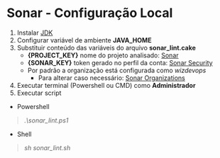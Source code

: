 # Sonar - Configuração Local

1. Instalar [JDK](https://www.oracle.com/java/technologies/javase-downloads.html)
2. Configurar variável de ambiente **JAVA_HOME**
3. Substituir conteúdo das variáveis do arquivo **sonar_lint.cake**
    * **{PROJECT_KEY}** nome do projeto analisado: [Sonar](https://sonarcloud.io)
    * **{SONAR_KEY}** token gerado no perfil da conta: [Sonar Security](https://sonarcloud.io/account/security)
    * Por padrão a organização está configurada como *wizdevops*
        * Para alterar caso necessário: [Sonar Organizations](https://sonarcloud.io/account/organizations)
4. Executar terminal (Powershell ou CMD) como **Administrador**
5. Executar script

* Powershell

> *.\sonar_lint.ps1* 

* Shell

> *sh sonar_lint.sh*